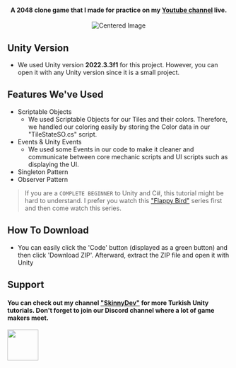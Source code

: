 <h4 align="center">A 2048 clone game that I made for practice on my <a href="https://www.youtube.com/@skinnydev" target="_blank">Youtube channel</a> live.</h4>

<div align="center">
  <img src="https://miro.medium.com/v2/resize:fit:736/0*fqcYEYxuD3kS13mP.gif" alt="Centered Image">
</div>

## Unity Version
* We used Unity version <b>2022.3.3f1</b> for this project. However, you can open it with any Unity version since it is a small project.

## Features We've Used

* Scriptable Objects
  - We used Scriptable Objects for our Tiles and their colors. Therefore, we handled our coloring easily by storing the Color data in our "TileStateSO.cs" script.
* Events & Unity Events
  - We used some Events in our code to make it cleaner and communicate between core mechanic scripts and UI scripts such as displaying the UI.
* Singleton Pattern
* Observer Pattern

> If you are a `COMPLETE BEGINNER` to Unity and C#, this tutorial might be hard to understand. I prefer you watch this <a href="https://youtu.be/R6oUq_Tr04g?si=_HLgPjiIT1Lz-gHu" target="_blank">"Flappy Bird"</a> series first and then come watch this series.

## How To Download

* You can easily click the 'Code' button (displayed as a green button) and then click 'Download ZIP'. Afterward, extract the ZIP file and open it with Unity

## Support
<h4>You can check out my channel <a href="https://www.youtube.com/@skinnydev" target="_blank">"SkinnyDev"</a> for more Turkish Unity tutorials. Don't forget to join our Discord channel where a lot of game makers meet.</h4>

  <a href="https://discord.gg/skinnydev">
  	<img src="https://upload.wikimedia.org/wikipedia/tr/thumb/c/c7/Discord_logo_new.svg/1200px-Discord_logo_new.svg.png" width="70">
  </a>
